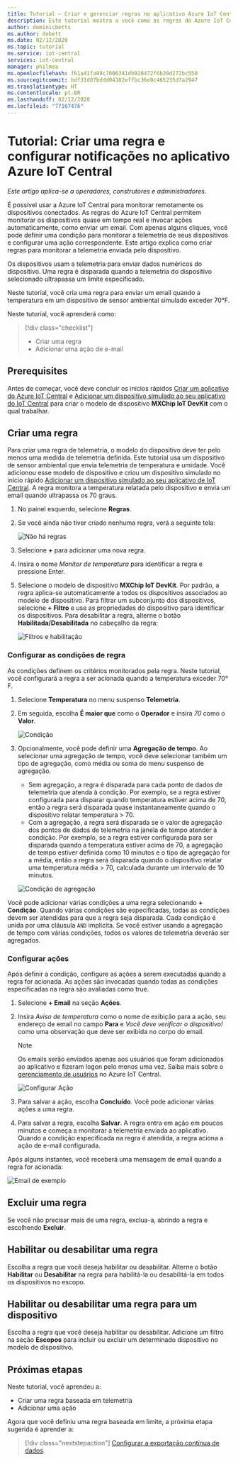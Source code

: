 ```yaml
---
title: Tutorial – Criar e gerenciar regras no aplicativo Azure IoT Central
description: Este tutorial mostra a você como as regras do Azure IoT Central permitem monitorar os dispositivos quase em tempo real e invocar ações automaticamente, como enviar um email, quando a regra é disparada.
author: dominicbetts
ms.author: dobett
ms.date: 02/12/2020
ms.topic: tutorial
ms.service: iot-central
services: iot-central
manager: philmea
ms.openlocfilehash: f61a41fa89c7006341db928472f6b20d272bc550
ms.sourcegitcommit: bdf31d87bddd04382effbc36e0c465235d7a2947
ms.translationtype: HT
ms.contentlocale: pt-BR
ms.lasthandoff: 02/12/2020
ms.locfileid: "77167476"
---
```

# <a name="tutorial-create-a-rule-and-set-up-notifications-in-your-azure-iot-central-application"></a>Tutorial: Criar uma regra e configurar notificações no aplicativo Azure IoT Central

*Este artigo aplica-se a operadores, construtores e administradores.*

É possível usar a Azure IoT Central para monitorar remotamente os dispositivos conectados. As regras do Azure IoT Central permitem monitorar os dispositivos quase em tempo real e invocar ações automaticamente, como enviar um email. Com apenas alguns cliques, você pode definir uma condição para monitorar a telemetria de seus dispositivos e configurar uma ação correspondente. Este artigo explica como criar regras para monitorar a telemetria enviada pelo dispositivo.

Os dispositivos usam a telemetria para enviar dados numéricos do dispositivo. Uma regra é disparada quando a telemetria do dispositivo selecionado ultrapassa um limite especificado.

Neste tutorial, você cria uma regra para enviar um email quando a temperatura em um dispositivo de sensor ambiental simulado exceder 70&deg;F.

Neste tutorial, você aprenderá como:

> [!div class="checklist"]
>
> * Criar uma regra
> * Adicionar uma ação de e-mail

## <a name="prerequisites"></a>Prerequisites

Antes de começar, você deve concluir os inícios rápidos [Criar um aplicativo do Azure IoT Central](./quick-deploy-iot-central.md) e [Adicionar um dispositivo simulado ao seu aplicativo do IoT Central](./quick-create-pnp-device.md) para criar o modelo de dispositivo **MXChip IoT DevKit** com o qual trabalhar.

## <a name="create-a-rule"></a>Criar uma regra

Para criar uma regra de telemetria, o modelo do dispositivo deve ter pelo menos uma medida de telemetria definida. Este tutorial usa um dispositivo de sensor ambiental que envia telemetria de temperatura e umidade. Você adicionou esse modelo de dispositivo e criou um dispositivo simulado no início rápido [Adicionar um dispositivo simulado ao seu aplicativo de IoT Central](./quick-create-pnp-device.md). A regra monitora a temperatura relatada pelo dispositivo e envia um email quando ultrapassa os 70 graus.

1. No painel esquerdo, selecione **Regras**.

1. Se você ainda não tiver criado nenhuma regra, verá a seguinte tela:

    ![Não há regras](media/tutorial-create-telemetry-rules/rules-landing-page1.png)

1. Selecione **+** para adicionar uma nova regra.

1. Insira o nome _Monitor de temperatura_ para identificar a regra e pressione Enter.

1. Selecione o modelo de dispositivo **MXChip IoT DevKit**. Por padrão, a regra aplica-se automaticamente a todos os dispositivos associados ao modelo de dispositivo. Para filtrar um subconjunto dos dispositivos, selecione **+ Filtro** e use as propriedades do dispositivo para identificar os dispositivos. Para desabilitar a regra, alterne o botão **Habilitada/Desabilitada** no cabeçalho da regra:

    ![Filtros e habilitação](media/tutorial-create-telemetry-rules/device-filters.png)

### <a name="configure-the-rule-conditions"></a>Configurar as condições de regra

As condições definem os critérios monitorados pela regra. Neste tutorial, você configurará a regra a ser acionada quando a temperatura exceder 70&deg; F.

1. Selecione **Temperatura** no menu suspenso **Telemetria**.

1. Em seguida, escolha **É maior que** como o **Operador** e insira _70_ como o **Valor**.

    ![Condição](media/tutorial-create-telemetry-rules/condition-filled-out1.png)

1. Opcionalmente, você pode definir uma **Agregação de tempo**. Ao selecionar uma agregação de tempo, você deve selecionar também um tipo de agregação, como média ou soma do menu suspenso de agregação.

    * Sem agregação, a regra é disparada para cada ponto de dados de telemetria que atenda à condição. Por exemplo, se a regra estiver configurada para disparar quando temperatura estiver acima de 70, então a regra será disparada quase instantaneamente quando o dispositivo relatar temperatura > 70.
    * Com a agregação, a regra será disparada se o valor de agregação dos pontos de dados de telemetria na janela de tempo atender à condição. Por exemplo, se a regra estiver configurada para ser disparada quando a temperatura estiver acima de 70, a agregação de tempo estiver definida como 10 minutos e o tipo de agregação for a média, então a regra será disparada quando o dispositivo relatar uma temperatura média > 70, calculada durante um intervalo de 10 minutos.

     ![Condição de agregação](media/tutorial-create-telemetry-rules/aggregate-condition-filled-out1.png)

Você pode adicionar várias condições a uma regra selecionando **+ Condição**. Quando várias condições são especificadas, todas as condições devem ser atendidas para que a regra seja disparada. Cada condição é unida por uma cláusula `AND` implícita. Se você estiver usando a agregação de tempo com várias condições, todos os valores de telemetria deverão ser agregados.

### <a name="configure-actions"></a>Configurar ações

Após definir a condição, configure as ações a serem executadas quando a regra for acionada. As ações são invocadas quando todas as condições especificadas na regra são avaliadas como true.

1. Selecione **+ Email** na seção **Ações**.

1. Insira _Aviso de temperatura_ como o nome de exibição para a ação, seu endereço de email no campo **Para** e _Você deve verificar o dispositivo!_ como uma observação que deve ser exibida no corpo do email.

    > [!NOTE]
    > Os emails serão enviados apenas aos usuários que foram adicionados ao aplicativo e fizeram logon pelo menos uma vez. Saiba mais sobre o [gerenciamento de usuários](howto-administer.md) no Azure IoT Central.

   ![Configurar Ação](media/tutorial-create-telemetry-rules/configure-action1.png)

1. Para salvar a ação, escolha **Concluído**. Você pode adicionar várias ações a uma regra.

1. Para salvar a regra, escolha **Salvar**. A regra entra em ação em poucos minutos e começa a monitorar a telemetria enviada ao aplicativo. Quando a condição especificada na regra é atendida, a regra aciona a ação de e-mail configurada.

Após alguns instantes, você receberá uma mensagem de email quando a regra for acionada:

![Email de exemplo](media/tutorial-create-telemetry-rules/email.png)

## <a name="delete-a-rule"></a>Excluir uma regra

Se você não precisar mais de uma regra, exclua-a, abrindo a regra e escolhendo **Excluir**.

## <a name="enable-or-disable-a-rule"></a>Habilitar ou desabilitar uma regra

Escolha a regra que você deseja habilitar ou desabilitar. Alterne o botão **Habilitar** ou **Desabilitar** na regra para habilitá-la ou desabilitá-la em todos os dispositivos no escopo.

## <a name="enable-or-disable-a-rule-for-a-device"></a>Habilitar ou desabilitar uma regra para um dispositivo

Escolha a regra que você deseja habilitar ou desabilitar. Adicione um filtro na seção **Escopos** para incluir ou excluir um determinado dispositivo no modelo de dispositivo.

## <a name="next-steps"></a>Próximas etapas

Neste tutorial, você aprendeu a:

* Criar uma regra baseada em telemetria
* Adicionar uma ação

Agora que você definiu uma regra baseada em limite, a próxima etapa sugerida é aprender a:

> [!div class="nextstepaction"]
> [Configurar a exportação contínua de dados](./howto-export-data.md).
